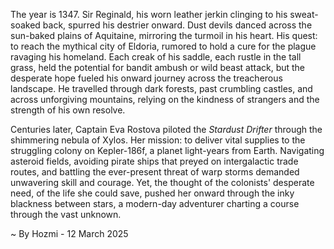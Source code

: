 
The year is 1347.  Sir Reginald, his worn leather jerkin clinging to his sweat-soaked back, spurred his destrier onward.  Dust devils danced across the sun-baked plains of Aquitaine, mirroring the turmoil in his heart.  His quest: to reach the mythical city of Eldoria, rumored to hold a cure for the plague ravaging his homeland.  Each creak of his saddle, each rustle in the tall grass, held the potential for bandit ambush or wild beast attack, but the desperate hope fueled his onward journey across the treacherous landscape.  He travelled through dark forests, past crumbling castles, and across unforgiving mountains, relying on the kindness of strangers and the strength of his own resolve.

Centuries later, Captain Eva Rostova piloted the *Stardust Drifter* through the shimmering nebula of Xylos.  Her mission: to deliver vital supplies to the struggling colony on Kepler-186f, a planet light-years from Earth.  Navigating asteroid fields, avoiding pirate ships that preyed on intergalactic trade routes, and battling the ever-present threat of warp storms demanded unwavering skill and courage.  Yet, the thought of the colonists' desperate need, of the life she could save, pushed her onward through the inky blackness between stars, a modern-day adventurer charting a course through the vast unknown.

~ By Hozmi - 12 March 2025
